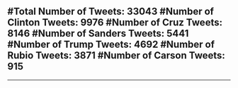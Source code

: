 #Total Number of Tweets: 33043 
#Number of Clinton Tweets: 9976
#Number of Cruz Tweets: 8146
#Number of Sanders Tweets: 5441
#Number of Trump Tweets: 4692
#Number of Rubio Tweets: 3871
#Number of Carson Tweets: 915
---
---

